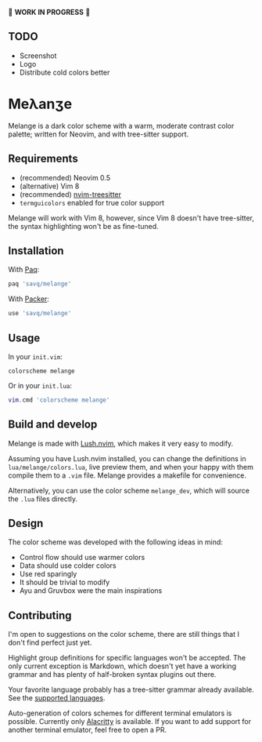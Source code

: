 🚧 **WORK IN PROGRESS** 🚧

## TODO
  - Screenshot
  - Logo
  - Distribute cold colors better


# Meλanʒe

Melange is a dark color scheme with a warm, moderate contrast color palette;
written for Neovim, and with tree-sitter support.


## Requirements

* (recommended) Neovim 0.5
* (alternative) Vim 8
* (recommended) [nvim-treesitter](https://github.com/nvim-treesitter/nvim-treesitter)
* `termguicolors` enabled for true color support

Melange will work with Vim 8, however, since Vim 8 doesn't have tree-sitter,
the syntax highlighting won't be as fine-tuned.


## Installation

With [Paq](https://github.com/savq/paq-nvim):

```lua
paq 'savq/melange'
```

With [Packer](https://github.com/wbthomason/packer.nvim):

```lua
use 'savq/melange'
```


## Usage

In your `init.vim`:
```vim
colorscheme melange
```

Or in your `init.lua`:
```lua
vim.cmd 'colorscheme melange'
```


## Build and develop

Melange is made with [Lush.nvim](https://github.com/rktjmp/lush.nvim),
which makes it very easy to modify.

Assuming you have Lush.nvim installed, you can change the definitions in 
`lua/melange/colors.lua`, live preview them, and when your happy with them
compile them to a `.vim` file. Melange provides a makefile for convenience.

Alternatively, you can use the color scheme `melange_dev`, which will source
the `.lua` files directly.


## Design

The color scheme was developed with the following ideas in mind:

* Control flow should use warmer colors
* Data should use colder colors
* Use red sparingly
* It should be trivial to modify
* Ayu and Gruvbox were the main inspirations


## Contributing

I'm open to suggestions on the color scheme, there are still things that
I don't find perfect just yet.

Highlight group definitions for specific languages won't be accepted. The only
current exception is Markdown, which doesn't yet have a working grammar and has
plenty of half-broken syntax plugins out there.

Your favorite language probably has a tree-sitter grammar already available.
See the [supported languages](https://github.com/nvim-treesitter/nvim-treesitter#supported-languages).

Auto-generation of colors schemes for different terminal emulators is possible.
Currently only [Alacritty](https://github.com/alacritty/alacritty) is available.
If you want to add support for another terminal emulator, feel free to open a PR.
